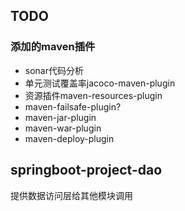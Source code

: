 
## TODO

### 添加的maven插件
* sonar代码分析
* 单元测试覆盖率jacoco-maven-plugin
* 资源插件maven-resources-plugin
* maven-failsafe-plugin?
* maven-jar-plugin
* maven-war-plugin
* maven-deploy-plugin

## springboot-project-dao

提供数据访问层给其他模块调用